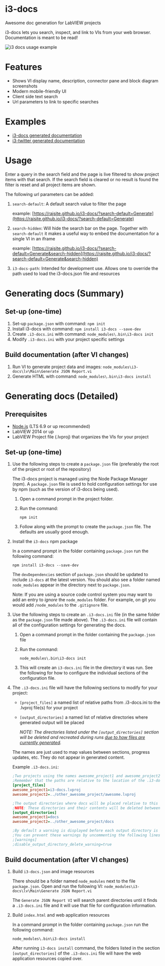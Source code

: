 # i3-docs
Awesome doc generation for LabVIEW projects

i3-docs lets you search, inspect, and link to VIs from your web browser. Documentation is meant to be read!

![i3 docs usage example](http://i.imgur.com/ae4YYSo.gif)

# Features

- Shows VI display name, description, connector pane and block diagram screenshots
- Modern mobile-friendly UI
- Client side text search
- Url parameters to link to specific searches

# Examples

- [i3-docs generated documentation](https://rajsite.github.io/i3-docs)
- [i3-twitter generated documentation](https://rajsite.github.io/i3-twitter)

# Usage

Enter a query in the search field and the page is live filtered to show project items with that search. If the search field is cleared or no result is found the filter is reset and all project items are shown.

The following url parameters can be added:

1. `search-default`: A default search value to filter the page
   
   example: [https://rajsite.github.io/i3-docs/?search-default=Generate](https://rajsite.github.io/i3-docs/?search-default=Generate)

2. `search-hidden`: Will hide the search bar on the page. Together with `search-default` it makes a useful way to embed the documentation for a single VI in an iframe

   example: [https://rajsite.github.io/i3-docs/?search-default=Generate&search-hidden](https://rajsite.github.io/i3-docs/?search-default=Generate&search-hidden)

3. `i3-docs-path`: Intended for development use. Allows one to override the path used to load the i3-docs.json file and resources

# Generating docs (Summary)

## Set-up (one-time)
1. Set-up `package.json` with command: `npm init`
2. Install i3-docs with command: `npm install i3-docs --save-dev`
3. Create `.i3-docs.ini` with command: `node_modules\.bin\i3-docs init`
4. Modify `.i3-docs.ini` with your project specific settings

## Build documentation (after VI changes)
1. Run VI to generate project data and images: `node_modules\i3-docs\lv\Main\Generate JSON Report.vi`
2. Generate HTML with command: `node_modules\.bin\i3-docs install`

# Generating docs (Detailed)
## Prerequisites
- [Node.js](https://nodejs.org/en/) (LTS 6.9 or up recommended)
- LabVIEW 2014 or up
- LabVIEW Project file (.lvproj) that organizes the VIs for your project

## Set-up (one-time)
1. Use the following steps to create a `package.json` file (preferably the root of the project or root of the repository)

   The i3-docs project is managed using the Node Package Manager (npm). A `package.json` file is used to hold configuration settings for use by npm (such as the version of i3-docs being used).

   1. Open a command prompt in the project folder.
   2. Run the command: 
      
      `npm init`
   3. Follow along with the prompt to create the `package.json` file. The defaults are usually good enough.

2. Install the `i3-docs` npm package

   In a command prompt in the folder containing `package.json` run the following command:
   
   `npm install i3-docs --save-dev`

   The `devDependencies` section of `package.json` should be updated to include `i3-docs` at the latest version. You should also see a folder named `node_modules` appear in the directory next to `package.json`.

   Note: If you are using a source code control system you may want to add an entry to *ignore* the `node_modules` folder. For example, on git you would add `/node_modules` to the `.gitignore` file.

3. Use the following steps to create an `.i3-docs.ini` file (in the same folder as the `package.json` file made above).
   The `.i3-docs.ini` file will contain all of the configuration settings for generating the docs.

   1. Open a command prompt in the folder containing the `package.json` file
   2. Run the command:

      `node_modules\.bin\i3-docs init`
   3. This will create an `i3-docs.ini` file in the directory it was run. See the following for how to configure the individual sections of the configuration file.

4. The `.i3-docs.ini` file will have the following sections to modify for your project:
   
   - `[project_files]` a named list of relative paths from .i3-docs.ini to the .lvproj file(s) for your project
   - `[output_directories]` a named list of relative directories where generated output will be placed 
    
      *NOTE: The directories listed under the `[output_directories]` section will be deleted and recreated during runs [due to how files are currently generated](https://github.com/rajsite/i3-docs/issues/6).*

   The names are just used to map values between sections, progress updates, etc. They do not appear in generated content.

   Example `.i3-docs.ini`:
   ```ini
   ;Two projects using the names awesome_project1 and awesome_project2
   ;Remember that the paths are relative to the location of the .i3-docs.ini file
   [project_files]
   awesome_project1=i3-docs.lvproj
   awesome_project2=../other_awesome_project/awesome.lvproj

   ;The output directories where docs will be placed relative to this file (.i3-docs.ini)
   ;NOTE: These directories and their contents will be deleted between every run
   [output_directories]
   awesome_project1=docs
   awesome_project2=../other_awesome_project/docs

   ;By default a warning is displayed before each output directory is deleted
   ;You can prevent these warnings by uncommenting the following lines
   ;[warnings]
   ;disable_output_directory_delete_warning=true
   ```

## Build documentation (after VI changes)
1. Build `i3-docs.json` and image resources

   There should be a folder named `node_modules` next to the file `package.json`. Open and run the following VI: `node_modules\i3-docs\lv\Main\Generate JSON Report.vi`

   The `Generate JSON Report VI` will search parent directories until it finds a `.i3-docs.ini` file and it will use that file for configuration information.

2. Build `index.html` and web application resources

   In a command prompt in the folder containing `package.json` run the following command:

   `node_modules\.bin\i3-docs install`

   After running `i3-docs install` command, the folders listed in the section `[output_directories]` of the `.i3-docs.ini` file will have the web application resources copied over.
